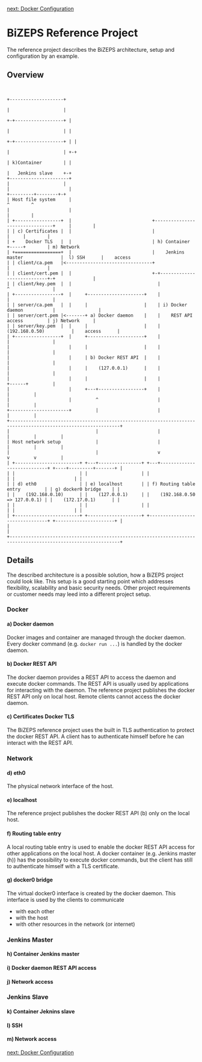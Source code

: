 [next: Docker Configuration](02_DockerConfiguration.md)

#   BiZEPS Reference Project

The reference project describes the BiZEPS architecture, setup and configuration by an example.

##  Overview

```

                                                                                       +--------------------+
                                                                                       |                    |
                                                                                     +-+------------------+ |
                                                                                     |                    | |
                                                                                   +-+------------------+ | |
                                                                                   |                    | +-+
                                                                                   | k)Container        | |
                                                                                   |   Jenkins slave    +-+
+----------------------+                                                           |                    |
|                      |                                                           +---------+--------+-+
| Host file system     |                                                                     ^        ^
|                      |                                                                     |        |
| +-----------------+  |                              +--------------------------------+     |        |
| | c) Certificates |  |                              |                                |     |        |
| +    Docker TLS   |  |                              | h) Container                   +-----+        | m) Network
| +=================+  |                              |    Jenkins master              |  l) SSH      |    access
| | client/ca.pem   |<--------------------------------+                                |              |
| | client/cert.pem |  |                              +-+----------------------------+-+              |
| | client/key.pem  |  |                                |                            ^                |
| +-----------------+  |     +---------------------+    |                            |                |
| | server/ca.pem   |  |     |                     |    | i) Docker daemon           |                |
| | server/cert.pem |<-------+ a) Docker daemon    |    |    REST API access         | j) Network     |
| | server/key.pem  |  |     |                     |    |    (192.168.0.50)          |    access      |
| +-----------------+  |     +---------------------+    |                            |                |
|                      |     |                     |    |                            |                |
|                      |     | b) Docker REST API  |    |                            |                |
|                      |     |    (127.0.0.1)      |    |                            |                |
|                      |     |                     |    |                            +------+         |
|                      |     +---+-----------------+    |                                   |         |
|                      |         ^                      |                                   |         |
+----------------------+         |                      |                                   |         |
+---------------------------------------------------------------------------------------------------------------+
|                                |                      |                                   |         |         |
| Host network setup             |                      |                                   |         |         |
|                                |                      v                                   v         v         |
| +------------------------+ +---+----------------+ +---+----------------------------+ +----+---------+-------+ |
| |                        | |                    | |                                | |                      | |
| | d) eth0                | | e) localhost       | | f) Routing table entry         | | g) docker0 bridge    | |
| |    (192.168.0.10)      | |    (127.0.0.1)     | |    (192.168.0.50 => 127.0.0.1) | |    (172.17.0.1)      | |
| |                        | |                    | |                                | |                      | |
| +------------------------+ +--------------------+ +--------------------------------+ +----------------------+ |
|                                                                                                               |
+---------------------------------------------------------------------------------------------------------------+

```

##  Details
The described architecture is a possible solution, how a BiZEPS project could look like.
This setup is a good starting point which addresses flexibility, scalability and basic security needs.
Other project requirements or customer needs may leed into a different project setup.

### Docker
####  a) Docker daemon
Docker images and container are managed through the docker daemon.
Every docker command (e.g. `docker run ...`) is handled by the docker daemon.

####  b) Docker REST API
The docker daemon provides a REST API to access the daemon and execute docker commands.
The REST API is usually used by applications for interacting with the daemon.
The reference project publishes the docker REST API only on local host.
Remote clients cannot access the docker daemon.

####  c) Certificates Docker TLS
The BiZEPS reference project uses the built in TLS authentication to protect the docker REST API.
A client has to authenticate himself before he can interact with the REST API.

### Network
####  d) eth0
The physical network interface of the host.

####  e) localhost
The reference project publishes the docker REST API (b) only on the local host.

####  f) Routing table entry
A local routing table entry is used to enable the docker
REST API access for other applications on the local host.
A docker container (e.g. Jenkins master (h)) has the possibility to execute docker commands,
but the client has still to authenticate himself with a TLS certificate.

####  g) docker0 bridge
The virtual docker0 interface is created by the docker daemon.
This interface is used by the clients to communicate
- with each other
- with the host
- with other resources in the network (or internet)

### Jenkins Master
####  h) Container Jenkins master
####  i) Docker daemon REST API access
####  j) Network access

### Jenkins Slave
####  k) Container Jeknins slave
####  l) SSH
####  m) Network access

[next: Docker Configuration](02_DockerConfiguration.md)